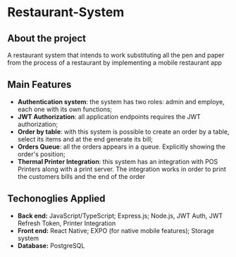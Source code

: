# Restaurant-System

## About the project
A restaurant system that intends to work substituting all the pen and paper from the process of a restaurant by implementing a mobile restaurant app
<br/>
## Main Features
- **Authentication system**: the system has two roles: admin and employe, each one with its own functions;
- **JWT Authorization**: all application endpoints requires the JWT authorization;
- **Order by table**: with this system is possible to create an order by a table, select its items and at the end generate its bill;
- **Orders Queue**: all the orders appears in a queue. Explicitly showing the order's position;
- **Thermal Printer Integration**: this system has an integration with POS Printers along with a print server. The integration works in order to print the customers bills and the end of the order

## Techonoglies Applied
- **Back end:** JavaScript/TypeScript; Express.js; Node.js, JWT Auth, JWT Refresh Token, Printer Integration
- **Front end:** React Native; EXPO (for native mobile features); Storage system
- **Database:** PostgreSQL
